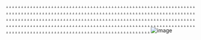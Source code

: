 <a href="https://fusiondigitalssc.weebly.com/">.</a>
<a href="https://softscanmarketing6453.weebly.com/">.</a>
<a href="https://softscanmarketing6447.weebly.com/">.</a>
<a href="https://softscanmarketing6438.weebly.com/">.</a>
<a href="https://softscanmarketing6429.weebly.com/">.</a>
<a href="https://softscanmarketing6419.weebly.com/">.</a>
<a href="https://edgemarketingsc.weebly.com/">.</a>
<a href="https://softscanmarketing6458.weebly.com/">.</a>
<a href="https://softscanmarketing6451.weebly.com/">.</a>
<a href="https://softscanmarketing6442.weebly.com/">.</a>
<a href="https://softscanmarketing6433.weebly.com/">.</a>
<a href="https://softscanmarketing6423.weebly.com/">.</a>
<a href="https://inquiremarketingsc.weebly.com/">.</a>
<a href="https://softscanmarketing6495.weebly.com/">.</a>
<a href="https://softscanmarketing6486.weebly.com/">.</a>
<a href="https://softscanmarketing6479.weebly.com/">.</a>
<a href="https://softscanmarketing6470.weebly.com/">.</a>
<a href="https://softscanmarketing6463.weebly.com/">.</a>
<a href="https://botmarketinsc.weebly.com/">.</a>
<a href="https://softscanmarketing6454.weebly.com/">.</a>
<a href="https://softscanmarketing6446.weebly.com/">.</a>
<a href="https://softscanmarketing6437.weebly.com/">.</a>
<a href="https://softscanmarketing6428.weebly.com/">.</a>
<a href="https://softscanmarketing6425.weebly.com/">.</a>
<a href="https://appmarketingsc.weebly.com/">.</a>
<a href="https://softscanmarketing6459.weebly.com/">.</a>
<a href="https://softscanmarketing6449.weebly.com/">.</a>
<a href="https://softscanmarketing6443.weebly.com/">.</a>
<a href="https://softscanmarketing6434.weebly.com/">.</a>
<a href="https://softscanmarketing6424.weebly.com/">.</a>
<a href="https://propelmarketingsc.weebly.com/">.</a>
<a href="https://softscanmarketing6496.weebly.com/">.</a>
<a href="https://softscanmarketing6487.weebly.com/">.</a>
<a href="https://softscanmarketing6480.weebly.com/">.</a>
<a href="https://softscanmarketing6476.weebly.com/">.</a>
<a href="https://softscanmarketing6464.weebly.com/">.</a>
<a href="https://reponsemarketingsc.weebly.com/">.</a>
<a href="https://softscanmarketing6455.weebly.com/">.</a>
<a href="https://softscanmarketing6445.weebly.com/">.</a>
<a href="https://softscanmarketing6436.weebly.com/">.</a>
<a href="https://softscanmarketing6430.weebly.com/">.</a>
<a href="https://softscanmarketing6420.weebly.com/">.</a>
<a href="https://horizonmarketingsc.weebly.com/">.</a>
<a href="https://softscanmarketing6460.weebly.com/">.</a>
<a href="https://softscanmarketing6452.weebly.com/">.</a>
<a href="https://softscanmarketing6444.weebly.com/">.</a>
<a href="https://softscanmarketing6435.weebly.com/">.</a>
<a href="https://softscanmarketing6427.weebly.com/">.</a>
<a href="https://absolutemarketingsc.weebly.com/">.</a>
<a href="https://softscanmarketing6497.weebly.com/">.</a>
<a href="https://softscanmarketing6489.weebly.com/">.</a>
<a href="https://softscanmarketing6481.weebly.com/">.</a>
<a href="https://softscanmarketing6472.weebly.com/">.</a>
<a href="https://softscanmarketing6465.weebly.com/">.</a>
<a href="https://illuminatemarketinscg.weebly.com/">.</a>
<a href="https://softscanmarketing6456.weebly.com/">.</a>
<a href="https://softscanmarketing6448.weebly.com/">.</a>
<a href="https://softscanmarketing6439.weebly.com/">.</a>
<a href="https://softscanmarketing6431.weebly.com/">.</a>
<a href="https://softscanmarketing6421.weebly.com/">.</a>
<a href="https://progremarketingsc.weebly.com/">.</a>
<a href="https://softscanmarketing6494.weebly.com/">.</a>
<a href="https://softscanmarketing6488.weebly.com/">.</a>
<a href="https://softscanmarketing6477.weebly.com/">.</a>
<a href="https://softscanmarketing6471.weebly.com/">.</a>
<a href="https://softscanmarketing6462.weebly.com/">.</a>
<a href="https://marketingishssc.weebly.com/">.</a>
<a href="https://softscanmarketing6498.weebly.com/">.</a>
<a href="https://softscanmarketing6490.weebly.com/">.</a>
<a href="https://softscanmarketing6482.weebly.com/">.</a>
<a href="https://softscanmarketing6475.weebly.com/">.</a>
<a href="https://softscanmarketing6466.weebly.com/">.</a>
<a href="https://luminousmarketinsc.weebly.com/">.</a>
<a href="https://softscanmarketing6457.weebly.com/">.</a>
<a href="https://softscanmarketing6450.weebly.com/">.</a>
<a href="https://softscanmarketing6440.weebly.com/">.</a>
<a href="https://softscanmarketing6432.weebly.com/">.</a>
<a href="https://softscanmarketing6422.weebly.com/">.</a>
<a href="https://directmarketingsc.weebly.com/">.</a>
<a href="https://softscanmarketing6493.weebly.com/">.</a>
<a href="https://softscanmarketing6485.weebly.com/">.</a>
<a href="https://softscanmarketing6478.weebly.com/">.</a>
<a href="https://softscanmarketing6469.weebly.com/">.</a>
<a href="https://softscanmarketing6461.weebly.com/">.</a>
<a href="https://scriptonlinecsc.weebly.com/">.</a>
<a href="https://softscanmarketing6499.weebly.com/">.</a>
<a href="https://softscanmarketing6491.weebly.com/">.</a>
<a href="https://softscanmarketing6483.weebly.com/">.</a>
<a href="https://softscanmarketing6474.weebly.com/">.</a>
<a href="https://softscanmarketing6467.weebly.com/">.</a>
<a href="https://absolutemarketinsv.weebly.com/">.</a>
<a href="https://softscanmarketing6500.weebly.com/">.</a>
<a href="https://softscanmarketing6492.weebly.com/">.</a>
<a href="https://softscanmarketing6484.weebly.com/">.</a>
<a href="https://softscanmarketing6473.weebly.com/">.</a>
<a href="https://softscanmarketing6468.weebly.com/">.</a>
<a href="https://playonlias.weebly.com/">.</a>
<a href="https://softscanmarketing6533.weebly.com/">.</a>
<a href="https://softscanmarketing6525.weebly.com/">.</a>
<a href="https://softscanmarketing6517.weebly.com/">.</a>
<a href="https://softscanmarketing6509.weebly.com/">.</a>
<a href="https://softscanmarketing6502.weebly.com/">.</a>
<a href="https://aemblyonlas.weebly.com/">.</a>
<a href="https://softscanmarketing6538.weebly.com/">.</a>
<a href="https://softscanmarketing6530.weebly.com/">.</a>
<a href="https://softscanmarketing6521.weebly.com/">.</a>
<a href="https://softscanmarketing6516.weebly.com/">.</a>
<a href="https://softscanmarketing6505.weebly.com/">.</a>
<a href="https://allymarketias.weebly.com/">.</a>
<a href="https://softscanmarketing6535.weebly.com/">.</a>
<a href="https://softscanmarketing6526.weebly.com/">.</a>
<a href="https://softscanmarketing6520.weebly.com/">.</a>
<a href="https://softscanmarketing6515.weebly.com/">.</a>
<a href="https://softscanmarketing6503.weebly.com/">.</a>
<a href="https://taskmarketas.weebly.com/">.</a>
<a href="https://softscanmarketing6583.weebly.com/">.</a>
<a href="https://softscanmarketing6570.weebly.com/">.</a>
<a href="https://softscanmarketing6563.weebly.com/">.</a>
<a href="https://softscanmarketing6554.weebly.com/">.</a>
<a href="https://softscanmarketing6548.weebly.com/">.</a>
<a href="https://performancedigias.weebly.com/">.</a>
<a href="https://softscanmarketing6540.weebly.com/">.</a>
<a href="https://softscanmarketing6528.weebly.com/">.</a>
<a href="https://softscanmarketing6519.weebly.com/">.</a>
<a href="https://softscanmarketing6512.weebly.com/">.</a>
<a href="https://softscanmarketing6501.weebly.com/">.</a>
<a href="https://fiiondigitas.weebly.com/">.</a>
<a href="https://softscanmarketing6539.weebly.com/">.</a>
<a href="https://softscanmarketing6532.weebly.com/">.</a>
<a href="https://softscanmarketing6523.weebly.com/">.</a>
<a href="https://softscanmarketing6513.weebly.com/">.</a>
<a href="https://softscanmarketing6508.weebly.com/">.</a>
<a href="https://primerass.weebly.com/">.</a>
<a href="https://softscanmarketing6534.weebly.com/">.</a>
<a href="https://softscanmarketing6527.weebly.com/">.</a>
<a href="https://softscanmarketing6518.weebly.com/">.</a>
<a href="https://softscanmarketing6510.weebly.com/">.</a>
<a href="https://softscanmarketing6507.weebly.com/">.</a>
<a href="https://titanmarketias.weebly.com/">.</a>
<a href="https://softscanmarketing6537.weebly.com/">.</a>
<a href="https://softscanmarketing6531.weebly.com/">.</a>
<a href="https://softscanmarketing6522.weebly.com/">.</a>
<a href="https://softscanmarketing6514.weebly.com/">.</a>
<a href="https://softscanmarketing6506.weebly.com/">.</a>
<a href="https://parleymarketas.weebly.com/">.</a>
<a href="https://softscanmarketing6536.weebly.com/">.</a>
<a href="https://softscanmarketing6529.weebly.com/">.</a>
<a href="https://softscanmarketing6524.weebly.com/">.</a>
<a href="https://softscanmarketing6511.weebly.com/">.</a>
<a href="https://softscanmarketing6504.weebly.com/">.</a>
<a href="https://advocatedigias.weebly.com/">.</a>
<a href="https://softscanmarketing6584.weebly.com/">.</a>
<a href="https://softscanmarketing6572.weebly.com/">.</a>
<a href="https://softscanmarketing6564.weebly.com/">.</a>
<a href="https://softscanmarketing6555.weebly.com/">.</a>
<a href="https://softscanmarketing6546.weebly.com/">.</a>
<a href="https://linearmarketiasa.weebly.com/">.</a>
<a href="https://softscanmarketing6573.weebly.com/">.</a>
<a href="https://softscanmarketing6566.weebly.com/">.</a>
<a href="https://softscanmarketing6557.weebly.com/">.</a>
<a href="https://softscanmarketing6551.weebly.com/">.</a>
<a href="https://softscanmarketing6541.weebly.com/">.</a>
<a href="https://editormarketas.weebly.com/">.</a>
<a href="https://softscanmarketing6582.weebly.com/">.</a>
<a href="https://softscanmarketing6569.weebly.com/">.</a>
<a href="https://softscanmarketing6562.weebly.com/">.</a>
<a href="https://softscanmarketing6556c.weebly.com/">.</a>
<a href="https://softscanmarketing6545.weebly.com/">.</a>
<a href="https://zonemarketas.weebly.com/">.</a>
<a href="https://softscanmarketing6620.weebly.com/">.</a>
<a href="https://softscanmarketing6613.weebly.com/">.</a>
<a href="https://softscanmarketing6604.weebly.com/">.</a>
<a href="https://softscanmarketing6597.weebly.com/">.</a>
<a href="https://softscanmarketing6589.weebly.com/">.</a>
<a href="https://minotaurmarketas.weebly.com/">.</a>
<a href="https://softscanmarketing6580.weebly.com/">.</a>
<a href="https://softscanmarketing6565.weebly.com/">.</a>
<a href="https://softscanmarketing6559.weebly.com/">.</a>
<a href="https://softscanmarketing6549.weebly.com/">.</a>
<a href="https://softscanmarketing6542.weebly.com/">.</a>
<a href="https://spiremarketas.weebly.com/">.</a>
<a href="https://softscanmarketing6617.weebly.com/">.</a>
<a href="https://softscanmarketing6609.weebly.com/">.</a>
<a href="https://softscanmarketing6601.weebly.com/">.</a>
<a href="https://softscanmarketing6593.weebly.com/">.</a>
<a href="https://softscanmarketing6585.weebly.com/">.</a>
<a href="https://supportmarksetas.weebly.com/">.</a>
<a href="https://softscanmarketing6622.weebly.com/">.</a>
<a href="https://softscanmarketing6616.weebly.com/">.</a>
<a href="https://softscanmarketing6605.weebly.com/">.</a>
<a href="https://softscanmarketing6598.weebly.com/">.</a>
<a href="https://softscanmarketing6590.weebly.com/">.</a>
<a href="https://satellitemarketas.weebly.com/">.</a>
<a href="https://softscanmarketing6552.weebly.com/">.</a>
<a href="https://softscanmarketing6567.weebly.com/">.</a>
<a href="https://softscanmarketing6558.weebly.com/">.</a>
<a href="https://softscanmarketing6556cs.weebly.com/">.</a>
<a href="https://softscanmarketing6547.weebly.com/">.</a>
<a href="https://marketingjass.weebly.com/">.</a>
<a href="https://softscanmarketing6618.weebly.com/">.</a>
<a href="https://softscanmarketing6610.weebly.com/">.</a>
<a href="https://softscanmarketing6608.weebly.com/">.</a>
<a href="https://softscanmarketing6594.weebly.com/">.</a>
<a href="https://softscanmarketing6586.weebly.com/">.</a>
<a href="https://cyclemarketas.weebly.com/">.</a>
<a href="https://softscanmarketing6621.weebly.com/">.</a>
<a href="https://softscanmarketing6614.weebly.com/">.</a>
<a href="https://softscanmarketing6607.weebly.com/">.</a>
<a href="https://softscanmarketing6599.weebly.com/">.</a>
<a href="https://softscanmarketing6591.weebly.com/">.</a>
<a href="https://generatemarketas.weebly.com/">.</a>
<a href="https://softscanmarketing6574.weebly.com/">.</a>
<a href="https://softscanmarketing6571.weebly.com/">.</a>
<a href="https://softscanmarketing6560.weebly.com/">.</a>
<a href="https://softscanmarketing6550.weebly.com/">.</a>
<a href="https://softscanmarketing6543.weebly.com/">.</a>
<a href="https://speechmarketas.weebly.com/">.</a>
<a href="https://softscanmarketing6619.weebly.com/">.</a>
<a href="https://softscanmarketing6611.weebly.com/">.</a>
<a href="https://softscanmarketing6603.weebly.com/">.</a>
<a href="https://softscanmarketing6596.weebly.com/">.</a>
<a href="https://softscanmarketing6587.weebly.com/">.</a>
<a href="https://tapmarketas.weebly.com/">.</a>
<a href="https://softscanmarketing6624.weebly.com/">.</a>
<a href="https://softscanmarketing6615.weebly.com/">.</a>
<a href="https://softscanmarketing6606.weebly.com/">.</a>
<a href="https://softscanmarketing6600.weebly.com/">.</a>
<a href="https://softscanmarketing6592.weebly.com/">.</a>
<a href="https://onlinenetias.weebly.com/">.</a>
<a href="https://softscanmarketing6581.weebly.com/">.</a>
<a href="https://softscanmarketing6568.weebly.com/">.</a>
<a href="https://softscanmarketing6561.weebly.com/">.</a>
<a href="https://softscanmarketing6553.weebly.com/">.</a>
<a href="https://softscanmarketing6544.weebly.com/">.</a>
<a href="https://linearmarketias.weebly.com/">.</a>
<a href="https://softscanmarketing6623.weebly.com/">.</a>
<a href="https://softscanmarketing6612.weebly.com/">.</a>
<a href="https://softscanmarketing6602.weebly.com/">.</a>
<a href="https://softscanmarketing6595.weebly.com/">.</a>
<a href="https://softscanmarketing6588.weebly.com/">.</a>
<a href="https://consumermarketas.weebly.com/">.</a>
<a href="https://softscanmarketing6663.weebly.com/">.</a>
<a href="https://softscanmarketing6655.weebly.com/">.</a>
<a href="https://softscanmarketing6647.weebly.com/">.</a>
<a href="https://softscanmarketing6639.weebly.com/">.</a>
<a href="https://softscanmarketing6631.weebly.com/">.</a>
<a href="https://machmarketsaas.weebly.com/">.</a>
<a href="https://softscanmarketing6664.weebly.com/">.</a>
<a href="https://softscanmarketing6656.weebly.com/">.</a>
<a href="https://softscanmarketing6648.weebly.com/">.</a>
<a href="https://softscanmarketing6640.weebly.com/">.</a>
<a href="https://softscanmarketing6632.weebly.com/">.</a>
<a href="https://scopemarketiaza.weebly.com/">.</a>
<a href="https://softscanmarketing6659.weebly.com/">.</a>
<a href="https://softscanmarketing6649.weebly.com/">.</a>
<a href="https://softscanmarketing6641.weebly.com/">.</a>
<a href="https://softscanmarketing6635.weebly.com/">.</a>
<a href="https://softscanmarketing6625.weebly.com/">.</a>
<a href="https://elysiumdigitalsaz.weebly.com/">.</a>
<a href="https://softscanmarketing6662.weebly.com/">.</a>
<a href="https://softscanmarketing6654.weebly.com/">.</a>
<a href="https://softscanmarketing6646.weebly.com/">.</a>
<a href="https://softscanmarketing6638.weebly.com/">.</a>
<a href="https://softscanmarketing6630.weebly.com/">.</a>
<a href="https://axisdigitalsaz.weebly.com/">.</a>
<a href="https://softscanmarketing6660.weebly.com/">.</a>
<a href="https://softscanmarketing6652.weebly.com/">.</a>
<a href="https://softscanmarketing6644.weebly.com/">.</a>
<a href="https://softscanmarketing6634.weebly.com/">.</a>
<a href="https://softscanmarketing6628.weebly.com/">.</a>
<a href="https://stackadvertisingaz.weebly.com/">.</a>
<a href="https://softscanmarketing6703.weebly.com/">.</a>
<a href="https://softscanmarketing6695.weebly.com/">.</a>
<a href="https://softscanmarketing6687.weebly.com/">.</a>
<a href="https://softscanmarketing6679.weebly.com/">.</a>
<a href="https://softscanmarketing6671.weebly.com/">.</a>
<a href="https://cloudmarketingaz.weebly.com/">.</a>
<a href="https://softscanmarketing6658.weebly.com/">.</a>
<a href="https://softscanmarketing6651.weebly.com/">.</a>
<a href="https://softscanmarketing6643.weebly.com/">.</a>
<a href="https://softscanmarketing6633.weebly.com/">.</a>
<a href="https://softscanmarketing6627.weebly.com/">.</a>
<a href="https://slashdigitalsaz.weebly.com/">.</a>
<a href="https://softscanmarketing6702.weebly.com/">.</a>
<a href="https://softscanmarketing6694.weebly.com/">.</a>
<a href="https://softscanmarketing6686.weebly.com/">.</a>
<a href="https://softscanmarketing6678.weebly.com/">.</a>
<a href="https://softscanmarketing6670.weebly.com/">.</a>
<a href="https://suiteonlineasa.weebly.com/">.</a>
<a href="https://softscanmarketing6657.weebly.com/">.</a>
<a href="https://softscanmarketing6650.weebly.com/">.</a>
<a href="https://softscanmarketing6642.weebly.com/">.</a>
<a href="https://softscanmarketing6636.weebly.com/">.</a>
<a href="https://softscanmarketing6626.weebly.com/">.</a>
<a href="https://insightadvertisingaz.weebly.com/">.</a>
<a href="https://softscanmarketing6700.weebly.com/">.</a>
<a href="https://softscanmarketing6693.weebly.com/">.</a>
<a href="https://softscanmarketing6685.weebly.com/">.</a>
<a href="https://softscanmarketing6677.weebly.com/">.</a>
<a href="https://softscanmarketing6669.weebly.com/">.</a>
![image](https://github.com/sourcecode21/seoexper13/assets/157167025/55c542e0-a394-4eb0-b4a2-c1c5393683e4)
